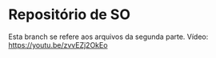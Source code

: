 # Repositório de SO

Esta branch se refere aos arquivos da segunda parte.
Vídeo: https://youtu.be/zvvEZj2OkEo
